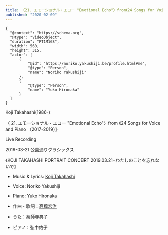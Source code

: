 ```yaml
---
title: 〈21. エモーショナル・エコー "Emotional Echo"〉from《24 Songs for Voice and Piano （2017-2019）》Live Recording
published: "2020-02-09"
---
```




```{ytid=dN4WbBq4r1o}
{
  "@context": "https://schema.org",
  "@type": "VideoObject",
  "duration": "PT1M16S",
  "width": 560,
  "height": 315,
  "actor": [
      {
          "@id": "https://noriko.yakushiji.be/profile.html#me",
          "@type": "Person",
          "name": "Noriko Yakushiji"
      },
      {
          "@type": "Person",
          "name": "Yuko Hironaka"
      }
  ]
}
```

Koji Takahashi(1986-)

〈 21. エモーショナル・エコー "Emotional Echo"〉from
《24 Songs for Voice and Piano （2017-2019）》


Live Recording

2019-03-21  公園通りクラシックス

《KOJI TAKAHASHI PORTRAIT CONCERT 2019.03.21−わたしのことを忘れないで》


- Music & Lyrics: [Koji Takahashi](http://kojitakahashi.net)
- Voice: Noriko Yakushiji
- Piano: Yuko Hironaka


- 作曲・歌詞：[高橋宏治](http://kojitakahashi.net)
- うた：薬師寺典子
- ピアノ：弘中佑子

